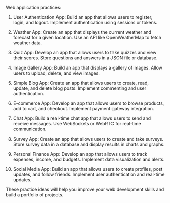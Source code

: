 Web application practices:

1. User Authentication App: Build an app that allows users to register, login, and logout. Implement authentication using sessions or tokens.

2. Weather App: Create an app that displays the current weather and forecast for a given location. Use an API like OpenWeatherMap to fetch weather data.

3. Quiz App: Develop an app that allows users to take quizzes and view their scores. Store questions and answers in a JSON file or database.

4. Image Gallery App: Build an app that displays a gallery of images. Allow users to upload, delete, and view images.

5. Simple Blog App: Create an app that allows users to create, read, update, and delete blog posts. Implement commenting and user authentication.

6. E-commerce App: Develop an app that allows users to browse products, add to cart, and checkout. Implement payment gateway integration.

7. Chat App: Build a real-time chat app that allows users to send and receive messages. Use WebSockets or WebRTC for real-time communication.

8. Survey App: Create an app that allows users to create and take surveys. Store survey data in a database and display results in charts and graphs.

9. Personal Finance App: Develop an app that allows users to track expenses, income, and budgets. Implement data visualization and alerts.

10. Social Media App: Build an app that allows users to create profiles, post updates, and follow friends. Implement user authentication and real-time updates.

These practice ideas will help you improve your web development skills and build a portfolio of projects.
